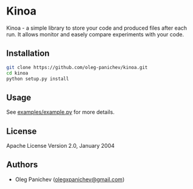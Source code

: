 # Kinoa

Kinoa - a simple library to store your code and produced files after each run. It allows monitor and easely compare experiments with your code. 

## Installation
```sh
git clone https://github.com/oleg-panichev/kinoa.git
cd kinoa
python setup.py install
```

## Usage
See [examples/example.py](https://github.com/oleg-panichev/Kinoa/blob/master/examples/example.py) for more details.

## License
Apache License Version 2.0, January 2004

## Authors
- Oleg Panichev ([olegxpanichev@gmail.com](mailto:olegxpanichev@gmail.com))
